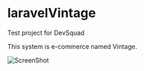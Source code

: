 # laravelVintage

Test project for DevSquad

This system is e-commerce named Vintage.


![ScreenShot](https://raw.github.com/Kevin-Lev/laravelVintage/master/photos/login.png)

